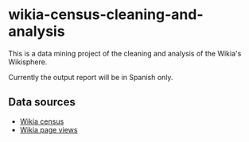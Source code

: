 # wikia-census-cleaning-and-analysis
This is a data mining project of the cleaning and analysis of the Wikia's Wikisphere.

Currently the output report will be in Spanish only.

## Data sources
* [Wikia census](https://www.kaggle.com/abeserra/wikia-census/#20181019-wikia_stats_users_birthdate.csv)
* [Wikia page views](https://www.kaggle.com/abeserra/wikia-page-views)
